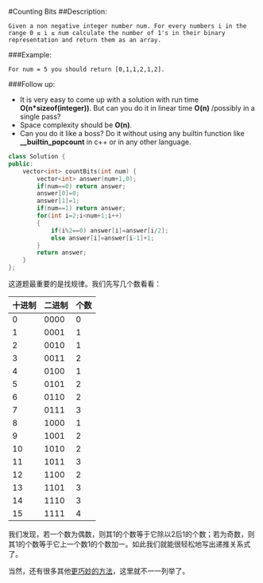 #Counting Bits
##Description:
```
Given a non negative integer number num. For every numbers i in the range 0 ≤ i ≤ num calculate the number of 1's in their binary representation and return them as an array.
```

###Example:
```
For num = 5 you should return [0,1,1,2,1,2].
```
###Follow up:

   - It is very easy to come up with a solution with run time **O(n*sizeof(integer))**. But can you do it in linear time **O(n)** /possibly in a single pass?
   - Space complexity should be **O(n)**.
   - Can you do it like a boss? Do it without using any builtin function like **__builtin_popcount** in c++ or in any other language.
```cpp
class Solution {
public:
    vector<int> countBits(int num) {
        vector<int> answer(num+1,0);
        if(num==0) return answer;
        answer[0]=0;
        answer[1]=1;
        if(num==1) return answer;
        for(int i=2;i<num+1;i++)
        {
            if(i%2==0) answer[i]=answer[i/2];
            else answer[i]=answer[i-1]+1;
        }
        return answer;
    }
};
```
这道题最重要的是找规律。我们先写几个数看看：

|十进制|二进制|个数|
|----|-------|-----|
|0    |0000 |   0|
|1    |0001 |   1|
|2    |0010 |   1|
|3    |0011 |   2|
|4    |0100 |   1||
|5    |0101 |   2|
|6    |0110 |   2|
|7    |0111 |   3|
|8    |1000 |   1|
|9    |1001 |   2|
|10   |1010 |   2|
|11   |1011 |   3|
|12   |1100 |   2|
|13   |1101 |   3|
|14   |1110 |   3|
|15   |1111 |   4|

我们发现，若一个数为偶数，则其1的个数等于它除以2后1的个数；若为奇数，则其1的个数等于它上一个数1的个数加一。如此我们就能很轻松地写出递推关系式了。

当然，还有很多其他[更巧妙的方法](https://www.cnblogs.com/grandyang/p/5294255.html)，这里就不一一列举了。